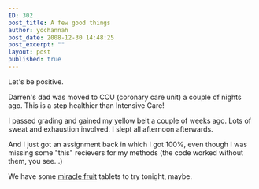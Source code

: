 ```yaml
---
ID: 302
post_title: A few good things
author: yochannah
post_date: 2008-12-30 14:48:25
post_excerpt: ""
layout: post
published: true
---
```

Let's be positive. 

Darren's dad was moved to CCU (coronary care unit) a couple of nights ago. This is a step healthier than Intensive Care! 

I passed grading and gained my yellow belt a couple of weeks ago. Lots of sweat and exhaustion involved. I slept all afternoon afterwards. 

And I just got an assignment back in which I got 100%, even though I was missing some "this" recievers for my methods (the code worked without them, you see...)

We have some <a href="http://en.wikipedia.org/wiki/Miracle_fruit">miracle fruit</a> tablets to try tonight, maybe.